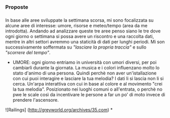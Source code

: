 ### Proposte 

##### 
In base alle aree sviluppate la settimana scorsa, mi sono focalizzata su alcune aree di interesse: umore, risorse 
e meteo/tempo (area da me introdotta). 
Andando ad analizzare queste tre aree penso siano le tre dove ogni giorno o settimana si possa avere un riscontro e una raccolta dati, mentre in altri settori avremmo una staticità di dati per lunghi periodi. 
Mi son successivamente soffermata su *"lasciare la propria traccia"* e sullo *"scorrere del tempo"*. 
* UMORE: ogni giorno entriamo in università con umori diversi, per poi cambiarli durante la giornata. La musica e i colori influenzano molto lo stato d'animo di una persona. Quindi perchè non aver un'istallazione con cui puoi interagire e lasciare la tua melodia? I dati li si lascia non li si cerca. Un'arpa interattiva con cui in base al colore e al movimento "crei la tua melodia". Posizionato nei luoghi comuni o all'entrata, o perchè no pwe le scale così da incentivare le persone a far un po' di moto invece di prendere l'ascensore.

![Railings] (http://greyworld.org/archives/35.com) 
* 
